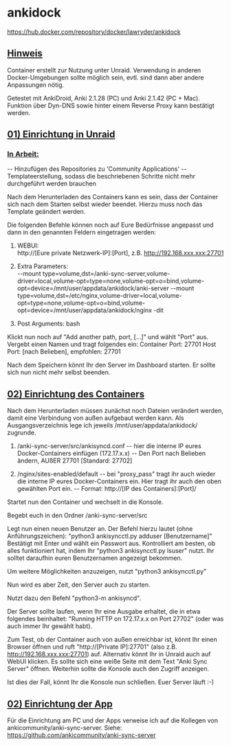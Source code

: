 # ankidock
https://hub.docker.com/repository/docker/lawryder/ankidock

<h2><u>Hinweis</u></h2>

Container erstellt zur Nutzung unter Unraid. 
Verwendung in anderen Docker-Umgebungen sollte möglich sein, evtl. sind dann aber andere Anpassungen nötig.

Getestet mit AnkiDroid, Anki 2.1.28 (PC) und Anki 2.1.42 (PC + Mac).
Funktion über Dyn-DNS sowie hinter einem Reverse Proxy kann bestätigt werden.



<h2><u>01) Einrichtung in Unraid</u></h2>

<h3><u>In Arbeit:</u></h3>
-- Hinzufügen des Repositories zu 'Community Applications'
-- Templateerstellung, sodass die beschriebenen Schritte nicht mehr durchgeführt werden brauchen



Nach dem Herunterladen des Containers kann es sein, dass der Container sich nach dem Starten selbst wieder beendet.
Hierzu muss noch das Template geändert werden.

Die folgenden Befehle können noch auf Eure Bedürfnisse angepasst und dann in den genannten Feldern eingetragen werden:

1) WEBUI:   
http://[Eure private Netzwerk-IP]:[Port], z.B. http://192.168.xxx.xxx:27701

2) Extra Parameters:    
--mount type=volume,dst=/anki-sync-server,volume-driver=local,volume-opt=type=none,volume-opt=o=bind,volume-opt=device=/mnt/user/appdata/ankidock/anki-server --mount type=volume,dst=/etc/nginx,volume-driver=local,volume-opt=type=none,volume-opt=o=bind,volume-opt=device=/mnt/user/appdata/ankidock/nginx -dit

3) Post Arguments:
bash


Klickt nun noch auf "Add another path, port, [...]" und wählt "Port" aus.
Vergebt einen Namen und tragt folgendes ein:
Container Port:   27701
Host Port:        [nach Belieben], empfohlen: 27701


Nach dem Speichern könnt Ihr den Server im Dashboard starten.
Er sollte sich nun nicht mehr selbst beenden.




<h2><u>02) Einrichtung des Containers</h2></u>

Nach dem Herunterladen müssen zunächst noch Dateien verändert werden, damit eine Verbindung von außen aufgebaut werden kann. 
Als Ausgangsverzeichnis lege ich jeweils /mnt/user/appdata/ankidock/ zugrunde.

1) /anki-sync-server/src/ankisyncd.conf 
 -- hier die interne IP eures Docker-Containers einfügen (172.17.x.x) 
 -- Den Port nach Belieben ändern, AUßER 27701 [Standard: 27702]

2) /nginx/sites-enabled/default 
 -- bei "proxy_pass" tragt ihr auch wieder die interne IP eures Docker-Containers ein. 
    Hier tragt ihr auch den oben gewählten Port ein. 
 -- Format: http://[IP des Containers]:[Port]/


Startet nun den Container und wechselt in die Konsole.

Begebt euch in den Ordner /anki-sync-server/src

Legt nun einen neuen Benutzer an. 
Der Befehl hierzu lautet (ohne Anführungszeichen): "python3 ankisyncctl.py adduser [Benutzername]" 
Bestätigt mit Enter und wählt ein Passwort aus. 
Kontrolliert am besten, ob alles funktioniert hat, indem Ihr "python3 ankisyncctl.py lsuser" nutzt.
Ihr solltet daraufhin euren Benutzernamen angezeigt bekommen.

Um weitere Möglichkeiten anzuzeigen, nutzt "python3 ankisyncctl.py"


Nun wird es aber Zeit, den Server auch zu starten. 

Nutzt dazu den Befehl "python3-m ankisyncd".


Der Server sollte laufen, wenn Ihr eine Ausgabe erhaltet, die in etwa folgendes beinhaltet: 
"Running HTTP on 172.17.x.x on Port 27702" (oder was auch immer Ihr gewählt habt).

Zum Test, ob der Container auch von außen erreichbar ist, könnt Ihr einen Browser öffnen und ruft 
"http://[Private IP]:27701" (also z.B. http://192.168.xxx.xxx:27701) auf. 
Alternativ könnt Ihr in Unraid auch auf WebUI klicken.
Es sollte sich eine weiße Seite mit dem Text "Anki Sync Server" öffnen. Weiterhin sollte die Konsole auch den Zugriff anzeigen.

Ist dies der Fall, könnt Ihr die Konsole nun schließen. Euer Server läuft :-)




<h2><u>02) Einrichtung der App</h2></u>

Für die Einrichtung am PC und der Apps verweise ich auf die Kollegen von ankicommunity/anki-sync-server.
Siehe: https://github.com/ankicommunity/anki-sync-server
